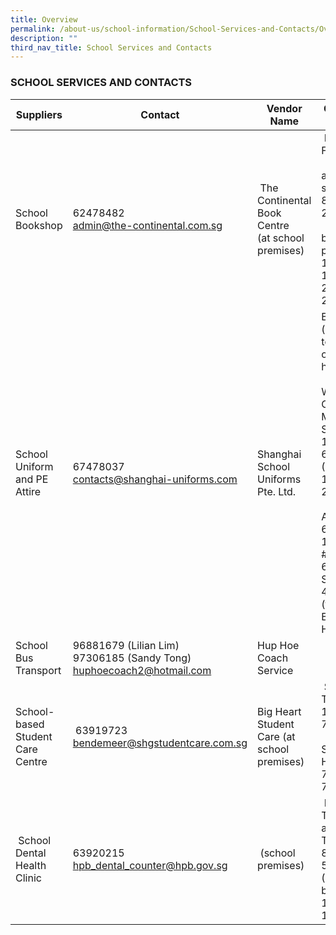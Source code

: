 ```yaml
---
title: Overview
permalink: /about-us/school-information/School-Services-and-Contacts/Overview/
description: ""
third_nav_title: School Services and Contacts
---
```

### SCHOOL SERVICES AND CONTACTS

| Suppliers | Contact | Vendor Name | Operating Hours |
| --- | --- | --- | --- |
|  School Bookshop   | 62478482  <br> [admin@the-continental.com.sg](mailto:admin@the-continental.com.sg) |  The Continental Book Centre <br> (at school premises) |  Monday to Friday  <br><br>a. For students  <br>8.30am - 2.30pm  <br><br> b. For parents <br>11am - 12noon  <br>2pm - 2.30pm   |
| School Uniform and PE Attire | 67478037   <br>[contacts@shanghai-uniforms.com](mailto:contacts@shanghai-uniforms.com)   | Shanghai School Uniforms Pte. Ltd. | Bookshop (according to operating hours)  <br><br> Warehouse Outlet:  <br>Monday to Saturday  <br>10am - 6pm  <br>(Lunch 1pm to 2pm)  <br><br>Address  <br>63 Ubi Ave 1  <br>#04-09  <br>63@Ubi  <br>Singapore 408937 <br> (formerly Boustead House)  |
| School Bus Transport | 96881679 (Lilian Lim)  <br> 97306185 (Sandy Tong)  <br>[huphoecoach2@hotmail.com](mailto:huphoecoach2@hotmail.com)   | Hup Hoe Coach Service |   |
| School-based Student Care Centre |  63919723  <br>[bendemeer@shgstudentcare.com.sg](mailto:bendemeer@shgstudentcare.com.sg) | Big Heart Student Care (at school premises) |  School Term  <br> 1.30pm - 7pm  <br><br>School Holidays  <br>7.30am - 7pm |
|  School Dental Health Clinic | 63920215  <br>[hpb\_dental\_counter@hpb.gov.sg](mailto:hpb_dental_counter@hpb.gov.sg)  |  (school premises) |  Monday, Tuesday and Thursday  <br>8am - 5.30pm  <br>(Lunch break 12.30 - 1.30pm) |